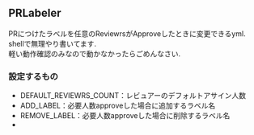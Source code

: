 ## PRLabeler
PRにつけたラベルを任意のReviewrsがApproveしたときに変更できるyml.  
shellで無理やり書いてます.  
軽い動作確認のみなので動かなかったらごめんなさい.

### 設定するもの
- DEFAULT_REVIEWRS_COUNT：レビュアーのデフォルトアサイン人数
- ADD_LABEL：必要人数approveした場合に追加するラベル名
- REMOVE_LABEL：必要人数approveした場合に削除するラベル名
- 